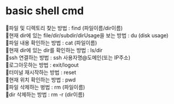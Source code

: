 # basic shell cmd
🔸파일 및 디렉토리 찾는 방법 : find (파일이름/dir이름)       
🔸현재 dir에 있는 file/dir/subdir/dirUsage을 보는 방법 : du (disk usage)        
🔸파일 내용 확인하는 방법 : cat (파일이름)    
🔸현재 dir에 있는 dir를 확인하는 방법 : ls/dir        
🔸ssh 연결하는 방법 : ssh 사용자명@도메인(또는 IP주소)        
🔸로그아웃하는 방법 : exit/logout     
🔸터미널 재시작하는 방법 : reset   
🔸현재 위치 확인하는 방법 : pwd   
🔸파일 삭제하는 벙법 : rm (파일이름)   
🔸dir 삭제하는 방법 : rm -r (dir이름)   
